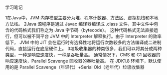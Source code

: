 学习笔记

1在Java中，JVM 内存模型主要分为堆、程序计数器、方法区、虚拟机栈和本地方法栈。
2Java 源程序是通过 Javac 编译器编译成 .class 文件，其中文件中包含的代码格式我们称之为 Java 字节码（bytecode）。
这种代码格式无法直接运行，但可以被不同平台 JVM 中的 Interpreter 解释执行。由于 Interpreter 的效率低下，
JVM 中的 JIT 会在运行时有选择性地将运行次数较多的方法编译成二进制代码，直接运行在底层硬件上。
3垃圾收集器的种类很多，我们可以将其分成两种类型，一种是响应速度快，一种是吞吐量高。
通常情况下，CMS 和 G1 回收器的响应速度快，Parallel Scavenge 回收器的吞吐量高。
在 JDK1.8 环境下，默认使用的是 Parallel Scavenge（年轻代）+Serial Old（老年代）垃圾收集器